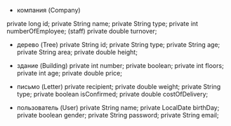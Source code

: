 - компания (Company)

private long id;
private String name;
private String type;
private int numberOfEmployee; (staff)
private double turnover;


- дерево (Tree)
private String id;
private String type; 
private String age;
private String area;
private double height;

- здание (Building)
private int number;
private boolean;
private int floors;
private int age;
private double price;

- письмо (Letter)
private recipient;
private double weight;
private String type;
private boolean isConfirmed;
private double costOfDelivery;



- пользователь (User)
private String name;
private LocalDate birthDay;
private boolean gender;
private String password;
private String email;